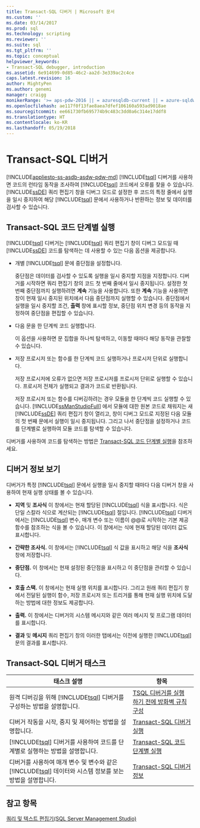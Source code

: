 ```yaml
---
title: Transact-SQL 디버거 | Microsoft 문서
ms.custom: ''
ms.date: 03/14/2017
ms.prod: sql
ms.technology: scripting
ms.reviewer: ''
ms.suite: sql
ms.tgt_pltfrm: ''
ms.topic: conceptual
helpviewer_keywords:
- Transact-SQL debugger, introduction
ms.assetid: 6e914699-0d85-46c2-aa2d-3e339ac2c4ce
caps.latest.revision: 16
author: MightyPen
ms.author: genemi
manager: craigg
monikerRange: '>= aps-pdw-2016 || = azuresqldb-current || = azure-sqldw-latest || >= sql-server-2016 || = sqlallproducts-allversions'
ms.openlocfilehash: ae117f0f13fae8aea7dfef106160a593ad9018ae
ms.sourcegitcommit: ee661730fb695774b9c483c3dd0a6c314e17ddf8
ms.translationtype: HT
ms.contentlocale: ko-KR
ms.lasthandoff: 05/19/2018
---
```

# <a name="transact-sql-debugger"></a>Transact-SQL 디버거
[!INCLUDE[appliesto-ss-asdb-asdw-pdw-md](../../includes/appliesto-ss-asdb-asdw-pdw-md.md)]
  [!INCLUDE[tsql](../../includes/tsql-md.md)] 디버거를 사용하면 코드의 런타임 동작을 조사하여 [!INCLUDE[tsql](../../includes/tsql-md.md)] 코드에서 오류를 찾을 수 있습니다. [!INCLUDE[ssDE](../../includes/ssde-md.md)] 쿼리 편집기 창을 디버그 모드로 설정한 후 코드의 특정 줄에서 실행을 일시 중지하여 해당 [!INCLUDE[tsql](../../includes/tsql-md.md)] 문에서 사용하거나 반환하는 정보 및 데이터를 검사할 수 있습니다.  
  
## <a name="stepping-through-transact-sql-code"></a>Transact-SQL 코드 단계별 실행  
 [!INCLUDE[tsql](../../includes/tsql-md.md)] 디버거는 [!INCLUDE[tsql](../../includes/tsql-md.md)] 쿼리 편집기 창이 디버그 모드일 때 [!INCLUDE[ssDE](../../includes/ssde-md.md)] 코드를 탐색하는 데 사용할 수 있는 다음 옵션을 제공합니다.  
  
-   개별 [!INCLUDE[tsql](../../includes/tsql-md.md)] 문에 중단점을 설정합니다.  
  
     중단점은 데이터를 검사할 수 있도록 실행을 일시 중지할 지점을 지정합니다. 디버거를 시작하면 쿼리 편집기 창의 코드 첫 번째 줄에서 일시 중지됩니다. 설정한 첫 번째 중단점까지 실행하려면 **계속** 기능을 사용합니다. 또한 **계속** 기능을 사용하면 창이 현재 일시 중지된 위치에서 다음 중단점까지 실행할 수 있습니다. 중단점에서 실행을 일시 중지할 조건, **출력** 창에 표시할 정보, 중단점 위치 변경 등의 동작을 지정하여 중단점을 편집할 수 있습니다.  
  
-   다음 문을 한 단계씩 코드 실행합니다.  
  
     이 옵션을 사용하면 문 집합을 하나씩 탐색하고, 이동할 때마다 해당 동작을 관찰할 수 있습니다.  
  
-   저장 프로시저 또는 함수를 한 단계씩 코드 실행하거나 프로시저 단위로 실행합니다.  
  
     저장 프로시저에 오류가 없으면 저장 프로시저를 프로시저 단위로 실행할 수 있습니다. 프로시저 전체가 실행되고 결과가 코드로 반환됩니다.  
  
     저장 프로시저 또는 함수를 디버깅하려는 경우 모듈을 한 단계씩 코드 실행할 수 있습니다. [!INCLUDE[ssManStudioFull](../../includes/ssmanstudiofull-md.md)] 에서 모듈에 대한 원본 코드로 채워지는 새 [!INCLUDE[ssDE](../../includes/ssde-md.md)] 쿼리 편집기 창이 열리고, 창이 디버그 모드로 지정된 다음 모듈의 첫 번째 문에서 실행이 일시 중지됩니다. 그리고 나서 중단점을 설정하거나 코드를 단계별로 실행하여 모듈 코드를 탐색할 수 있습니다.  
  
 디버거를 사용하여 코드를 탐색하는 방법은 [Transact-SQL 코드 단계별 실행](../../relational-databases/scripting/step-through-transact-sql-code.md)을 참조하세요.  
  
## <a name="viewing-debugger-information"></a>디버거 정보 보기  
 디버거가 특정 [!INCLUDE[tsql](../../includes/tsql-md.md)] 문에서 실행을 일시 중지할 때마다 다음 디버거 창을 사용하여 현재 실행 상태를 볼 수 있습니다.  
  
-   **지역** 및 **조사식** 이 창에서는 현재 할당된 [!INCLUDE[tsql](../../includes/tsql-md.md)] 식을 표시합니다. 식은 단일 스칼라 식으로 계산되는 [!INCLUDE[tsql](../../includes/tsql-md.md)] 절입니다. [!INCLUDE[tsql](../../includes/tsql-md.md)] 디버거에서는 [!INCLUDE[tsql](../../includes/tsql-md.md)] 변수, 매개 변수 또는 이름이 @@로 시작하는 기본 제공 함수를 참조하는 식을 볼 수 있습니다. 이 창에서는 식에 현재 할당된 데이터 값도 표시합니다.  
  
-   **간략한 조사식.** 이 창에서는 [!INCLUDE[tsql](../../includes/tsql-md.md)] 식 값을 표시하고 해당 식을 **조사식** 창에 저장합니다.  
  
-   **중단점.** 이 창에서는 현재 설정된 중단점을 표시하고 이 중단점을 관리할 수 있습니다.  
  
-   **호출 스택.** 이 창에서는 현재 실행 위치를 표시합니다. 그리고 원래 쿼리 편집기 창에서 전달된 실행이 함수, 저장 프로시저 또는 트리거를 통해 현재 실행 위치에 도달하는 방법에 대한 정보도 제공합니다.  
  
-   **출력.** 이 창에서는 디버거의 시스템 메시지와 같은 여러 메시지 및 프로그램 데이터를 표시합니다.  
  
-   **결과** 및 **메시지** 쿼리 편집기 창의 이러한 탭에서는 이전에 실행한 [!INCLUDE[tsql](../../includes/tsql-md.md)] 문의 결과를 표시합니다.  
  
## <a name="transact-sql-debugger-tasks"></a>Transact-SQL 디버거 태스크  
  
|태스크 설명|항목|  
|----------------------|-----------|  
|원격 디버깅을 위해 [!INCLUDE[tsql](../../includes/tsql-md.md)] 디버거를 구성하는 방법을 설명합니다.|[TSQL 디버거를 실행 하기 전에 방화벽 규칙 구성](../../relational-databases/scripting/configure-firewall-rules-before-running-the-tsql-debugger.md)|  
|디버거 작동을 시작, 중지 및 제어하는 방법을 설명합니다.|[Transact-SQL 디버거 실행](../../relational-databases/scripting/run-the-transact-sql-debugger.md)|  
|[!INCLUDE[tsql](../../includes/tsql-md.md)] 디버거를 사용하여 코드를 단계별로 실행하는 방법을 설명합니다.|[Transact-SQL 코드 단계별 실행](../../relational-databases/scripting/step-through-transact-sql-code.md)|  
|디버거를 사용하여 매개 변수 및 변수와 같은 [!INCLUDE[tsql](../../includes/tsql-md.md)] 데이터와 시스템 정보를 보는 방법을 설명합니다.|[Transact-SQL 디버거 정보](../../relational-databases/scripting/transact-sql-debugger-information.md)|  
  
## <a name="see-also"></a>참고 항목  
 [쿼리 및 텍스트 편집기&#40;SQL Server Management Studio&#41;](../../relational-databases/scripting/query-and-text-editors-sql-server-management-studio.md)  
  
  
